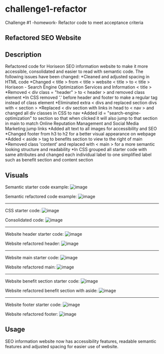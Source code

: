 # challenge1-refactor
Challenge #1 -homework- Refactor code to meet acceptance criteria

## Refactored SEO Website

## Description
Refactored code for Horiseon SEO information website to make it more accessible, consolidated and easier to read with semantic code.
The following issues have been changed:
*Cleaned and adjusted spacing in HTML code
*Changed < title > from < title > website < title > to < title > Horiseon - Search Engine Optimization Services and Information < title >
*Removed < div class = "header" > to < header > and removed class element
*In CSS removed '.' before header and footer to make a regular tag instead of class element
*Eliminated extra < divs and replaced section divs with < section >
*Replaced  < div section with links in head to < nav > and changed all div classes in CSS to nav
*Added id = "search-engine-optimization" to section so that when clicked it will also jump to that section in main to match Online Reputation Management and Social Media Marketing jump links
*Added alt text to all images for accessibility and SEO
*Changed footer from h3 to h2 for a better visual appearance on webpage
*Added < aside > tag to benefits section to view to the right of main
*Removed class 'content' and replaced with < main > for a more semantic looking structure and readability
*In CSS grouped all starter code with same attributes and changed each individual label to one simplified label such as benefit section and content section


## Visuals
Semantic starter code example:
![image](https://user-images.githubusercontent.com/118077000/205668256-921f2c0c-251d-46d9-8aee-e602b397dbc9.png)

Semantic refactored code example:
![image](https://user-images.githubusercontent.com/118077000/205668608-be642c29-1ca5-43d9-b1bb-4407fb0d7e81.png)

---

CSS starter code:
![image](https://user-images.githubusercontent.com/118077000/205669152-973f85e4-42ce-4902-b535-9e7e48d01982.png)

Consolidated code:
![image](https://user-images.githubusercontent.com/118077000/205669313-0c0ea58a-b307-457a-bb7d-9f6fa6418289.png)

---

Website header starter code: 
![image](https://user-images.githubusercontent.com/118077000/205671450-aa8573b5-4e59-454f-9d81-bf6a72b18d8e.png)

Website refactored header:
![image](https://user-images.githubusercontent.com/118077000/205671326-19967631-c111-47d5-809a-c348fcd04bf0.png)

---
Website main starter code:
![image](https://user-images.githubusercontent.com/118077000/205671992-ce506059-78c5-4fc0-866c-386b4d600afa.png)

Website refactored main:
![image](https://user-images.githubusercontent.com/118077000/205672213-6b23e75f-7338-48b3-ae9e-f1431dcd12e6.png)

---
Website benefit section starter code:
![image](https://user-images.githubusercontent.com/118077000/205672442-d1410045-edef-48d3-996a-1f009e1a0f9e.png)

Website refactored benefit section with aside:
![image](https://user-images.githubusercontent.com/118077000/205672777-9853d5ea-0096-4f2b-90cc-75bd20ad81fa.png)

---
Website footer starter code:
![image](https://user-images.githubusercontent.com/118077000/205672913-697615dd-330c-47cd-a482-c77350396a66.png)

Website refactored footer:
![image](https://user-images.githubusercontent.com/118077000/205673079-3fbc5d35-ecf3-4e9b-a004-a52545fa6477.png)

## Usage
SEO information website now has accessibility features, readable semantic features and adjusted spacing for easier use of website.